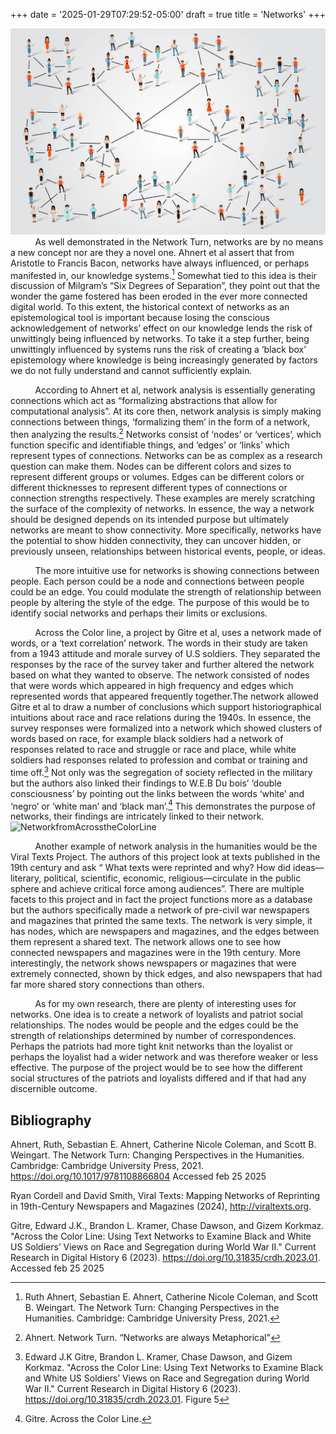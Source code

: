 +++
date = '2025-01-29T07:29:52-05:00'
draft = true
title = 'Networks'
+++


![examleofmilgrams6degrees](/image1.jpg)
&nbsp;&nbsp;&nbsp;&nbsp;&nbsp;&nbsp;&nbsp;&nbsp;&nbsp;&nbsp;As well demonstrated in the Network Turn, networks are by no means a new concept nor are they a novel one. Ahnert et al assert that from Aristotle to Francis Bacon, networks have always influenced, or perhaps manifested in, our knowledge systems.[^1] Somewhat tied to this idea is their discussion of Milgram’s “Six Degrees of Separation”, they point out that the wonder the game fostered has been eroded in the ever more connected digital world. To this extent, the historical context of networks as an epistemological tool is important because losing the conscious acknowledgement of networks’ effect on our knowledge lends the risk of unwittingly being influenced by networks. To take it a step further, being unwittingly influenced by systems runs the risk of creating a ‘black box’ epistemology where knowledge is being increasingly generated by factors we do not fully understand and cannot sufficiently explain. 


&nbsp;&nbsp;&nbsp;&nbsp;&nbsp;&nbsp;&nbsp;&nbsp;&nbsp;&nbsp;According to Ahnert et al, network analysis is essentially generating connections which act as “formalizing abstractions that allow for computational analysis”. At its core then, network analysis is simply making connections between things, ‘formalizing them’ in the form of a network, then analyzing the results.[^2] Networks consist of ‘nodes’ or ‘vertices’, which function specific and identifiable things, and ‘edges’ or ‘links’ which represent types of connections. Networks can be as complex as a research question can make them. Nodes can be different colors and sizes to represent different groups or volumes. Edges can be different colors or different thicknesses to represent different types of connections or connection strengths respectively. These examples are merely scratching the surface of the complexity of networks. In essence, the way a network should be designed depends on its intended purpose but ultimately networks are meant to show connectivity. More specifically, networks have the potential to show hidden connectivity, they can uncover hidden, or previously unseen, relationships between historical events, people, or ideas. 


&nbsp;&nbsp;&nbsp;&nbsp;&nbsp;&nbsp;&nbsp;&nbsp;&nbsp;&nbsp;The more intuitive use for networks is showing connections between people. Each person could be a node and connections between people could be an edge. You could modulate the strength of relationship between people by altering the style of the edge. The purpose of this would be to identify social networks and perhaps their limits or exclusions. 


&nbsp;&nbsp;&nbsp;&nbsp;&nbsp;&nbsp;&nbsp;&nbsp;&nbsp;&nbsp;Across the Color line, a project by Gitre et al, uses a network made of words, or a ‘text correlation’ network. The words in their study are taken from a 1943 attitude and morale survey of U.S soldiers. They separated the responses by the race of the survey taker and further altered the network based on what they wanted to observe. The network consisted of nodes that were words which appeared in high frequency and edges which represented words that appeared frequently together.The network allowed Gitre et al to draw a number of conclusions which support historiographical intuitions about race and race relations during the 1940s. In essence, the survey responses were formalized into a network which showed clusters of words based on race, for example black soldiers had a network of responses related to race and struggle or race and place, while white soldiers had responses related to profession and combat or training and time off.[^3] Not only was the segregation of society reflected in the military but the authors also linked their findings to W.E.B Du bois’ ‘double consciousness’ by pointing out the links between the words ‘white’ and ‘negro’ or ‘white man’ and ‘black man’.[^4] This demonstrates the purpose of networks, their findings are intricately linked to their network. 
![NetworkfromAcrosstheColorLine](/figure4.png)

&nbsp;&nbsp;&nbsp;&nbsp;&nbsp;&nbsp;&nbsp;&nbsp;&nbsp;&nbsp;Another example of network analysis in the humanities would be the Viral Texts Project. The authors of this project look at texts published in the 19th century and ask “ What texts were reprinted and why? How did ideas—literary, political, scientific, economic, religious—circulate in the public sphere and achieve critical force among audiences”. There are multiple facets to this project and in fact the project functions more as a database but the authors specifically made a network of pre-civil war newspapers and magazines that printed the same texts. The network is very simple, it has nodes, which are newspapers and magazines, and the edges between them represent a shared text. The network allows one to see how connected newspapers and magazines were in the 19th century. More interestingly, the network shows newspapers or magazines that were extremely connected, shown by thick edges, and also newspapers that had far more shared story connections than others.  


&nbsp;&nbsp;&nbsp;&nbsp;&nbsp;&nbsp;&nbsp;&nbsp;&nbsp;&nbsp;As for my own research, there are plenty of interesting uses for networks. One idea is to create a network of loyalists and patriot social relationships. The nodes would be people and the edges could be the strength of relationships determined by number of correspondences. Perhaps the patriots had more tight knit networks than the loyalist or perhaps the loyalist had a wider network and was therefore weaker or less effective. The purpose of the project would be to see how the different social structures of the patriots and loyalists differed and if that had any discernible outcome.  

     	
[^1]:Ruth Ahnert, Sebastian E. Ahnert, Catherine Nicole Coleman, and Scott B. Weingart. The Network Turn: Changing Perspectives in the Humanities. Cambridge: Cambridge University Press, 2021. 

[^2]:Ahnert. Network Turn. “Networks are always Metaphorical”

[^3]:Edward J.K Gitre,  Brandon L. Kramer, Chase Dawson, and Gizem Korkmaz. "Across the Color Line: Using Text Networks to Examine Black and White US Soldiers’ Views on Race and Segregation during World War II." Current Research in Digital History 6 (2023). https://doi.org/10.31835/crdh.2023.01. Figure 5

[^4]:Gitre. Across the Color Line. 


## Bibliography
Ahnert, Ruth, Sebastian E. Ahnert, Catherine Nicole Coleman, and Scott B. Weingart. The Network Turn: Changing Perspectives in the Humanities. Cambridge: Cambridge University Press, 2021. https://doi.org/10.1017/9781108866804   Accessed feb 25 2025

Ryan Cordell and David Smith, Viral Texts: Mapping Networks of Reprinting in 19th-Century Newspapers and Magazines (2024), http://viraltexts.org. 

Gitre, Edward J.K., Brandon L. Kramer, Chase Dawson, and Gizem Korkmaz. "Across the Color Line: Using Text Networks to Examine Black and White US Soldiers’ Views on Race and Segregation during World War II." Current Research in Digital History 6 (2023). https://doi.org/10.31835/crdh.2023.01. Accessed feb 25 2025